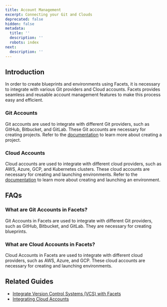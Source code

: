 ```yaml
---
title: Account Management
excerpt: Connecting your Git and Clouds
deprecated: false
hidden: false
metadata:
  title: ''
  description: ''
  robots: index
next:
  description: ''
---
```

## Introduction

In order to create blueprints and environments using Facets, it is necessary to integrate with various Git providers and Cloud accounts. Facets provides seamless and reusable account management features to make this process easy and efficient.

### Git Accounts

Git accounts are used to integrate with different Git providers, such as GitHub, Bitbucket, and GitLab. These Git accounts are necessary for creating projects. Refer to the [documentation](doc:creating-a-project) to learn more about creating a project.

### Cloud Accounts

Cloud accounts are used to integrate with different cloud providers, such as AWS, Azure, GCP, and Kubernetes clusters. These cloud accounts are necessary for creating and launching environments. Refer to the [documentation](doc:creating-an-environment) to learn more about creating and launching an environment.

## FAQs

### What are Git Accounts in Facets?

Git Accounts in Facets are used to integrate with different Git providers, such as GitHub, Bitbucket, and GitLab. They are necessary for creating blueprints.

### What are Cloud Accounts in Facets?

Cloud Accounts in Facets are used to integrate with different cloud providers, such as AWS, Azure, and GCP. These cloud accounts are necessary for creating and launching environments.

## Related Guides

* [Integrate Version Control Systems (VCS) with Facets](doc:integrating-vcs-accounts)
* [Integrating Cloud Accounts](https://readme.facets.cloud/docs/integrating-cloud-accounts)
